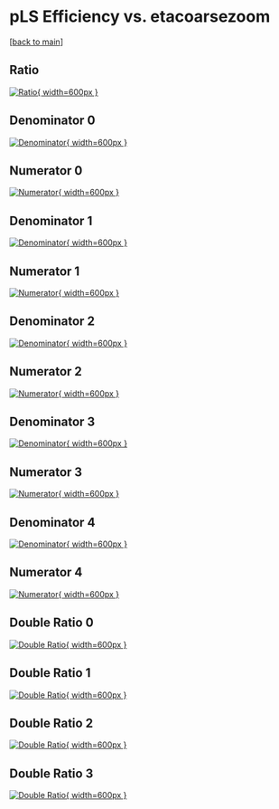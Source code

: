# pLS Efficiency vs. etacoarsezoom

[[back to main](./)]



## Ratio

[![Ratio](../mtv/var/pLS_base_0_0_eff_etacoarsezoom.png){ width=600px }](../mtv/var/pLS_base_0_0_eff_etacoarsezoom.pdf)

## Denominator 0

[![Denominator](../mtv/den/pLS_base_0_0_eff_etacoarsezoom_den0.png){ width=600px }](../mtv/den/pLS_base_0_0_eff_etacoarsezoom_den0.pdf)

## Numerator 0

[![Numerator](../mtv/num/pLS_base_0_0_eff_etacoarsezoom_num0.png){ width=600px }](../mtv/num/pLS_base_0_0_eff_etacoarsezoom_num0.pdf)

## Denominator 1

[![Denominator](../mtv/den/pLS_base_0_0_eff_etacoarsezoom_den1.png){ width=600px }](../mtv/den/pLS_base_0_0_eff_etacoarsezoom_den1.pdf)

## Numerator 1

[![Numerator](../mtv/num/pLS_base_0_0_eff_etacoarsezoom_num1.png){ width=600px }](../mtv/num/pLS_base_0_0_eff_etacoarsezoom_num1.pdf)

## Denominator 2

[![Denominator](../mtv/den/pLS_base_0_0_eff_etacoarsezoom_den2.png){ width=600px }](../mtv/den/pLS_base_0_0_eff_etacoarsezoom_den2.pdf)

## Numerator 2

[![Numerator](../mtv/num/pLS_base_0_0_eff_etacoarsezoom_num2.png){ width=600px }](../mtv/num/pLS_base_0_0_eff_etacoarsezoom_num2.pdf)

## Denominator 3

[![Denominator](../mtv/den/pLS_base_0_0_eff_etacoarsezoom_den3.png){ width=600px }](../mtv/den/pLS_base_0_0_eff_etacoarsezoom_den3.pdf)

## Numerator 3

[![Numerator](../mtv/num/pLS_base_0_0_eff_etacoarsezoom_num3.png){ width=600px }](../mtv/num/pLS_base_0_0_eff_etacoarsezoom_num3.pdf)

## Denominator 4

[![Denominator](../mtv/den/pLS_base_0_0_eff_etacoarsezoom_den4.png){ width=600px }](../mtv/den/pLS_base_0_0_eff_etacoarsezoom_den4.pdf)

## Numerator 4

[![Numerator](../mtv/num/pLS_base_0_0_eff_etacoarsezoom_num4.png){ width=600px }](../mtv/num/pLS_base_0_0_eff_etacoarsezoom_num4.pdf)

## Double Ratio 0

[![Double Ratio](../mtv/ratio/pLS_base_0_0_eff_etacoarsezoom_ratio0.png){ width=600px }](../mtv/ratio/pLS_base_0_0_eff_etacoarsezoom_ratio0.pdf)

## Double Ratio 1

[![Double Ratio](../mtv/ratio/pLS_base_0_0_eff_etacoarsezoom_ratio1.png){ width=600px }](../mtv/ratio/pLS_base_0_0_eff_etacoarsezoom_ratio1.pdf)

## Double Ratio 2

[![Double Ratio](../mtv/ratio/pLS_base_0_0_eff_etacoarsezoom_ratio2.png){ width=600px }](../mtv/ratio/pLS_base_0_0_eff_etacoarsezoom_ratio2.pdf)

## Double Ratio 3

[![Double Ratio](../mtv/ratio/pLS_base_0_0_eff_etacoarsezoom_ratio3.png){ width=600px }](../mtv/ratio/pLS_base_0_0_eff_etacoarsezoom_ratio3.pdf)

